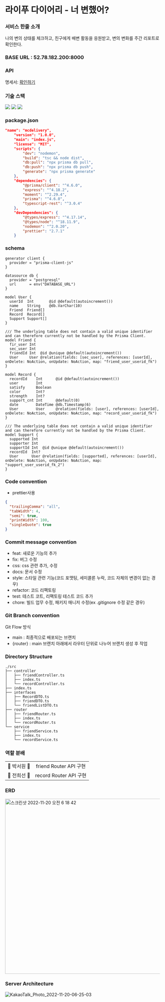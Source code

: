 # 라이푸 다이어리 - 너 변했어?

### 서비스 한줄 소개
나의 변의 상태를 체크하고, 친구에게 배변 활동을 응원받고, 변의 변화를 주간 리포트로 확인한다.

### BASE URL : 52.78.182.200:8000

### API
명세서: <a href="https://apriljam.notion.site/53378f4a8b4e44c39a028ae9c3181608?v=333629a940d64a66826fdd61163cf3fb">확인하기</a>

### 기술 스택

<img src="https://img.shields.io/badge/typescript-3178C6?style=for-the-badge&logo=typescript&logoColor=white">
<img src="https://img.shields.io/badge/node.js-339933?style=for-the-badge&logo=node.js&logoColor=white">
 <img src="https://img.shields.io/badge/postgresql-4169E1?style=for-the-badge&logo=postgresql&logoColor=white">

### package.json

```json
"name": "mcdelivery",
    "version": "1.0.0",
    "main": "index.js",
    "license": "MIT",
    "scripts": {
        "dev": "nodemon",
        "build": "tsc && node dist",
        "db:pull": "npx prisma db pull",
        "db:push": "npx prisma db push",
        "generate": "npx prisma generate"
    },
    "dependencies": {
        "@prisma/client": "^4.6.0",
        "express": "^4.18.2",
        "moment": "^2.29.4",
        "prisma": "^4.6.0",
        "typescript-rest": "^3.0.4"
    },
    "devDependencies": {
        "@types/express": "^4.17.14",
        "@types/node": "^18.11.9",
        "nodemon": "^2.0.20",
        "prettier": "2.7.1"
    }
```

### schema
```
generator client {
  provider = "prisma-client-js"
}

datasource db {
  provider = "postgresql"
  url      = env("DATABASE_URL")
}

model User {
  userId  Int       @id @default(autoincrement())
  name    String    @db.VarChar(10)
  Friend  Friend[]
  Record  Record[]
  Support Support[]
}

/// The underlying table does not contain a valid unique identifier and can therefore currently not be handled by the Prisma Client.
model Friend {
  fir_user Int
  sec_user Int
  friendId Int  @id @unique @default(autoincrement())
  User     User @relation(fields: [sec_user], references: [userId], onDelete: NoAction, onUpdate: NoAction, map: "friend_user_userid_fk")
}

model Record {
  recordId    Int      @id @default(autoincrement())
  user        Int
  satisfy     Boolean
  color       Int?
  strength    Int?
  support_cnt Int      @default(0)
  date        DateTime @db.Timestamp(6)
  User        User     @relation(fields: [user], references: [userId], onDelete: NoAction, onUpdate: NoAction, map: "record_user_userid_fk")
}

/// The underlying table does not contain a valid unique identifier and can therefore currently not be handled by the Prisma Client.
model Support {
  supported Int
  supporter Int
  supportId Int  @id @unique @default(autoincrement())
  recordId  Int?
  User      User @relation(fields: [supported], references: [userId], onDelete: NoAction, onUpdate: NoAction, map: "support_user_userid_fk_2")
}

```

### Code convention

- prettier사용

```json
{
  "trailingComma": "all",
  "tabWidth": 4,
  "semi": true,
  "printWidth": 100,
  "singleQuote": true
}
```

### Commit message convention

- feat: 새로운 기능의 추가
- fix: 버그 수정
- css: css 관련 추가, 수정
- docs: 문서 수정
- style: 스타일 관련 기능(코드 포맷팅, 세미콜론 누락, 코드 자체의 변경이 없는 경우)
- refactor: 코드 리팩토링
- test: 테스트 코트, 리팩토링 테스트 코드 추가
- chore: 빌드 업무 수정, 패키지 매니저 수정(ex .gitignore 수정 같은 경우)

### Git Branch convention

Git Flow 방식

- main : 최종적으로 배포되는 브랜치
- {router} : main 브랜치 아래에서 라우터 단위로 나누어 브랜치 생성 후 작업


### Directory Structure

```
./src
├── controller
│   ├── friendController.ts
│   ├── index.ts
│   └── recordController.ts
├── index.ts
├── interfaces
│   ├── RecordDTO.ts
│   ├── friendDTO.ts
│   └── friendListDTO.ts
├── router
│   ├── friendRouter.ts
│   ├── index.ts
│   └── recordRouter.ts
└── service
    ├── friendService.ts
    ├── index.ts
    └── recordService.ts

```

### 역할 분배

<table>
    <tr align="center">
        <td>
           💛 박서원 💛
        </td>
        <td>
           friend Router API 구현
        </td>
    </tr>
    <tr align="center">
        <td>
            💛 전희선 💛
        </td>
        <td>
            record Router API 구현
        </td>
    </tr>
</table>

### ERD
<img width="570" alt="스크린샷 2022-11-20 오전 6 18 42" src="https://user-images.githubusercontent.com/67372977/202872001-7117df7b-62ca-4bd0-80d3-faa11322282f.png">

### Server Architecture
![KakaoTalk_Photo_2022-11-20-06-25-03](https://user-images.githubusercontent.com/67372977/202872172-fa636121-a6d7-4e79-83fd-40dbe8407b93.png)

